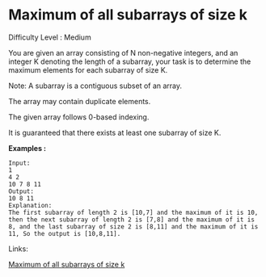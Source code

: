 # Maximum of all subarrays of size k

Difficulty Level : Medium

You are given an array consisting of N non-negative integers, and an integer K denoting the length of a subarray, your task is to determine the maximum elements for each subarray of size K.

Note:
A subarray is a contiguous subset of an array.

The array may contain duplicate elements.

The given array follows 0-based indexing.

It is guaranteed that there exists at least one subarray of size K.

**Examples :**

```
Input:
1
4 2
10 7 8 11
Output:
10 8 11
Explanation:
The first subarray of length 2 is [10,7] and the maximum of it is 10, then the next subarray of length 2 is [7,8] and the maximum of it is 8, and the last subarray of size 2 is [8,11] and the maximum of it is 11, So the output is [10,8,11].
```

Links:

[Maximum of all subarrays of size k](https://www.naukri.com/code360/problems/maximum-of-all-subarrays-of-size-k_1170789?topList=love-babbar-dsa-sheet-problems&utm_source=website&utm_medium=affiliate&utm_campaign=450dsatracker)